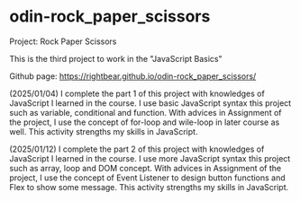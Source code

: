 # odin-rock_paper_scissors
Project: Rock Paper Scissors

This is the third project to work in the "JavaScript Basics"

Github page: https://rightbear.github.io/odin-rock_paper_scissors/

(2025/01/04) I complete the part 1 of this project with knowledges of JavaScript I learned in the course. I use basic JavaScript syntax this project such as variable, conditional and function. With advices in Assignment of the project, I use the concept of for-loop and wile-loop in later course as well. This activity strengths my skills in JavaScript.

(2025/01/12) I complete the part 2 of this project with knowledges of JavaScript I learned in the course. I use more JavaScript syntax this project such as array, loop and DOM concept. With advices in Assignment of the project, I use the concept of Event Listener to design button functions and Flex to show some message. This activity strengths my skills in JavaScript.